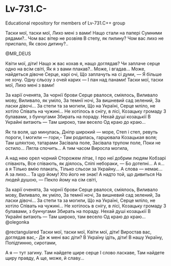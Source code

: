 # Lv-731.C-
Educational repository for members of  Lv-731.C++ group

Таски мої, таски мої,
Лихо мені з вами!
Нащо стали на папері
Сумними рядами?..
Чом вас вітер не розвіяв
В степу, як пилину?
Чом вас лихо не приспало,
Як свою дитину?..

@MR_DEUS 

Квіти мої, діти!
Нащо ж вас кохав я, нащо доглядав?
Чи заплаче серце одно на всім світі,
Як я з вами плакав?.. Може, і вгадав...
Може, найдеться дівоче
Серце, карі очі,
Що заплачуть на сі думи, —
Я більше не хочу.
Одну сльозу з очей карих —
І пан над панами!
Таски мої, таски мої,
Лихо мені з вами! 

За карії оченята,
За чорнії брови
Серце рвалося, сміялось,
Виливало мову,
Виливало, як уміло,
За темнії ночі,
За вишневий сад зелений,
За ласки дівочі...
За степи та за могили,
Що на Україні,
Серце мліло, не хотіло
Співать на чужині...
Не хотілось в снігу, в лісі,
Козацьку громаду
З булавами, з бунчугами
Збирать на пораду.
Нехай душі козацькії
В Украйні витають —
Там широко, там весело
Од краю до краю...

Як та воля, що минулась,
Дніпр широкий — море,
Степ і степ, ревуть пороги,
І могили — гори,-
Там родилась, гарцювала
Козацькая воля;
Там шляхтою, татарами
Засівала поле,
Засівала трупом поле,
Поки не остило...
Лягла спочить... А тим часом
Виросла могила,


А над нею орел чорний
Сторожем літає,
І про неї добрим людям
Кобзарі співають,
Все співають, як діялось,
Сліпі небораки, —
Бо дотепні... А я... а я
Тілько вмію плакать,
Тілько сльози за Украйну...
А слова — немає...
А за лихо... Та цур йому!
Хто його не знає!
А надто той, що дивиться
На людей душою, —
Пекло йому на сім світі,

За карії оченята,
За чорнії брови
Серце рвалося, сміялось,
Виливало мову,
Виливало, як уміло,
За темнії ночі,
За вишневий сад зелений,
За ласки дівочі...
За степи та за могили,
Що на Україні,
Серце мліло, не хотіло
Співать на чужині...
Не хотілось в снігу, в лісі,
Козацьку громаду
З булавами, з бунчугами
Збирать на пораду.
Нехай душі козацькії
В Украйні витають —
Там широко, там весело
Од краю до краю...
@olegonka 

@rectangulared 
Таски мої, таски мої,
Квіти мої, діти!
Виростав вас, доглядав вас,-
Де ж мені вас діти?
В Україну ідіть, діти!
В нашу Україну,
Попідтинню, сиротами,

А я — тут загину.
Там найдете щире серце
І слово ласкаве,
Там найдете щиру правду,
А ще, може, й славу...
